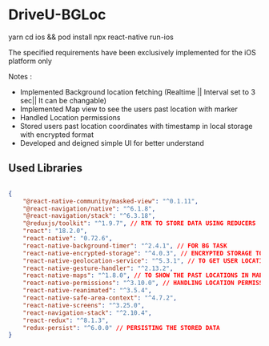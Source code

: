 # DriveU-BGLoc

yarn
cd ios && pod install
npx react-native run-ios

The specified requirements have been exclusively implemented for the iOS platform only 

Notes :
- Implemented Background location fetching (Realtime || Interval set to 3 sec|| It can be changable) 
- Implemented Map view to see the users past location with marker 
- Handled Location permissions
- Stored users past location coordinates with timestamp in local storage with encrypted format
- Developed and deigned simple UI for better understand



## Used Libraries

```json

{ 
    "@react-native-community/masked-view": "^0.1.11", 
    "@react-navigation/native": "^6.1.8", 
    "@react-navigation/stack": "^6.3.18", 
    "@reduxjs/toolkit": "^1.9.7", // RTK TO STORE DATA USING REDUCERS 
    "react": "18.2.0", 
    "react-native": "0.72.6", 
    "react-native-background-timer": "^2.4.1", // FOR BG TASK 
    "react-native-encrypted-storage": "^4.0.3", // ENCRYPTED STORAGE TO STORE USERS DATA IN SAFER SIDE 
    "react-native-geolocation-service": "^5.3.1", // TO GET USER LOCATION 
    "react-native-gesture-handler": "^2.13.2", 
    "react-native-maps": "^1.8.0", // TO SHOW THE PAST LOCATIONS IN MAP VIEW 
    "react-native-permissions": "^3.10.0", // HANDLING LOCATION PERMISSIONS 
    "react-native-reanimated": "^3.5.4", 
    "react-native-safe-area-context": "^4.7.2",
    "react-native-screens": "^3.25.0", 
    "react-navigation-stack": "^2.10.4", 
    "react-redux": "^8.1.3", 
    "redux-persist": "^6.0.0" // PERSISTING THE STORED DATA
}

```


